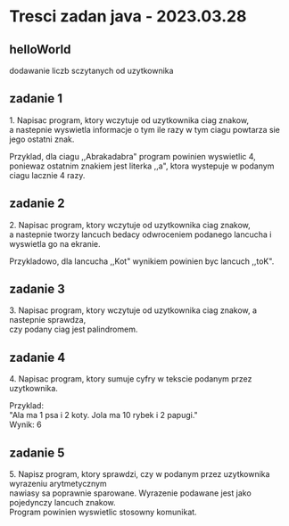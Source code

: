 # Tresci zadan java - 2023.03.28

## helloWorld

<p>dodawanie liczb sczytanych od uzytkownika</p>

## zadanie 1
<p>1. Napisac program, ktory wczytuje od uzytkownika ciag znakow,</br>
a nastepnie wyswietla informacje o tym ile razy w tym ciagu powtarza sie jego ostatni znak.</p>
<p>Przyklad, dla ciagu ,,Abrakadabra" program powinien wyswietlic 4,</br>
poniewaz ostatnim znakiem jest literka ,,a", ktora wystepuje w podanym ciagu lacznie 4 razy.</p>

## zadanie 2
<p>2. Napisac program, ktory wczytuje od uzytkownika ciag znakow,</br>
a nastepnie tworzy lancuch bedacy odwroceniem podanego lancucha i wyswietla go na ekranie.</p>
<p>Przykladowo, dla lancucha ,,Kot" wynikiem powinien byc lancuch ,,toK".</p>

## zadanie 3
<p>3. Napisac program, ktory wczytuje od uzytkownika ciag znakow, a nastepnie sprawdza,</br>
czy podany ciag jest palindromem.</p>

## zadanie 4
<p>4. Napisac program, ktory sumuje cyfry w tekscie podanym przez uzytkownika.</p>
<p>Przyklad:</br>
"Ala ma 1 psa i 2 koty. Jola ma 10 rybek i 2 papugi."</br>
Wynik:
6</p>

## zadanie 5
<p>5. Napisz program, ktory sprawdzi, czy w podanym przez uzytkownika wyrazeniu arytmetycznym</br>
nawiasy sa poprawnie sparowane. Wyrazenie podawane jest jako pojedynczy lancuch znakow.</br>
Program powinien wyswietlic stosowny komunikat.<p>

